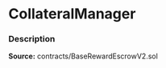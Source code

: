 # CollateralManager

### Description <a id="description"></a>

**Source:** contracts/BaseRewardEscrowV2.sol

